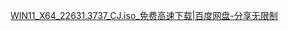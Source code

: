 [WIN11_X64_22631.3737_CJ.iso_免费高速下载|百度网盘-分享无限制](https://pan.baidu.com/s/1M25dmPiTahFDdYAFdCAdQA?pwd=xtzj)